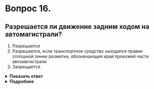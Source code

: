 # Вопрос 16.

## Разрешается ли движение задним ходом на автомагистрали?

1. Разрешается
2. Разрешается, если транспортное средство находится правее сплошной линии разметки, обозначающей край проезжей части автомагистрали
3. Запрещается

<details>
<summary><b>Показать ответ</b></summary>
Правильный ответ: 3
</details>
<details>
<summary><b>Подробнее</b></summary>
Движение задним ходом по автомагистрали запрещено.
(Пункт 16.1 ПДД)
</details>